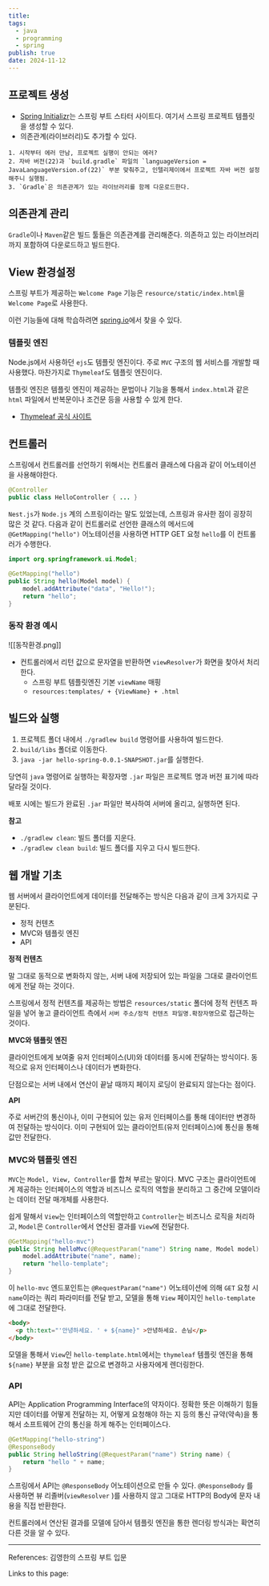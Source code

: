 ```yaml
---
title: 
tags:
  - java
  - programming
  - spring
publish: true
date: 2024-11-12
---
```

## 프로젝트 생성

- [Spring Initializr](https://start.spring.io/)는 스프링 부트 스타터 사이트다. 여기서 스프링 프로젝트 템플릿을 생성할 수 있다.
- 의존관계(라이브러리)도 추가할 수 있다.

```
1. 시작부터 에러 만남, 프로젝트 실행이 안되는 에러?
2. 자바 버전(22)과 `build.gradle` 파일의 `languageVersion = JavaLanguageVersion.of(22)` 부분 맞춰주고, 인텔리제이에서 프로젝트 자바 버전 설정 해주니 실행됨.
3. `Gradle`은 의존관계가 있는 라이브러리를 함께 다운로드한다.
```

## 의존관계 관리
`Gradle`이나 `Maven`같은 빌드 툴들은 의존관계를 관리해준다. 의존하고 있는 라이브러리까지 포함하여 다운로드하고 빌드한다.


## View 환경설정
스프링 부트가 제공하는 `Welcome Page` 기능은 `resource/static/index.html`을 `Welcome Page`로 사용한다.

이런 기능들에 대해 학습하려면 [spring.io](https://spring.io)에서 찾을 수 있다.

### 템플릿 엔진
Node.js에서 사용하던 `ejs`도 템플릿 엔진이다. 주로 `MVC` 구조의 웹 서비스를 개발할 때 사용했다.
마찬가지로 `Thymeleaf`도 템플릿 엔진이다.

템플릿 엔진은 템플릿 엔진이 제공하는 문법이나 기능을 통해서 `index.html`과 같은 `html` 파일에서 반복문이나 조건문 등을 사용할 수 있게 한다. 

- [Thymeleaf 공식 사이트](https://thymeleaf.org)

## 컨트롤러
스프링에서 컨트롤러를 선언하기 위해서는 컨트롤러 클래스에 다음과 같이 어노테이션을 사용해야한다.

```java
@Controller
public class HelloController { ... }
```

`Nest.js`가 `Node.js` 계의 스프링이라는 말도 있었는데, 스프링과 유사한 점이 굉장히 많은 것 같다.
다음과 같이 컨트롤러로 선언한 클래스의 메서드에 `@GetMapping("hello")` 어노테이션을 사용하면 HTTP GET 요청 `hello`를 이 컨트롤러가 수행한다.

```java
import org.springframework.ui.Model;

@GetMapping("hello")  
public String hello(Model model) {  
	model.addAttribute("data", "Hello!");  
	return "hello";  
}  
```

### 동작 환경 예시
![[동작환경.png]]
- 컨트롤러에서 리턴 값으로 문자열을 반환하면 `viewResolver`가 화면을 찾아서 처리한다.
	- 스프링 부트 템플릿엔진 기본 `viewName` 매핑
	- `resources:templates/ + {ViewName} + .html`

## 빌드와 실행
1. 프로젝트 폴더 내에서 `./gradlew build` 명령어를 사용하여 빌드한다.
2. `build/libs` 폴더로 이동한다.
3. `java -jar hello-spring-0.0.1-SNAPSHOT.jar`를 실행한다.

당연히 `java` 명령어로 실행하는 확장자명 `.jar` 파일은 프로젝트 명과 버전 표기에 따라 달라질 것이다.

배포 시에는 빌드가 완료된 `.jar` 파일만 복사하여 서버에 올리고, 실행하면 된다.

**참고**

- `./gradlew clean`: 빌드 폴더를 지운다.
- `./gradlew clean build`: 빌드 폴더를 지우고 다시 빌드한다.

## 웹 개발 기초
웹 서버에서 클라이언트에게 데이터를 전달해주는 방식은 다음과 같이 크게 3가지로 구분된다.

- 정적 컨텐츠
- MVC와 템플릿 엔진
- API

**정적 컨텐츠**

말 그대로 동적으로 변화하지 않는, 서버 내에 저장되어 있는 파일을 그대로 클라이언트에게 전달 하는 것이다.

스프링에서 정적 컨텐츠를 제공하는 방법은 `resources/static` 폴더에 정적 컨텐츠 파일을 넣어 놓고 클라이언트 측에서 `서버 주소/정적 컨텐츠 파일명.확장자명`으로 접근하는 것이다.

**MVC와 템플릿 엔진**

클라이언트에게 보여줄 유저 인터페이스(UI)와 데이터를 동시에 전달하는 방식이다. 동적으로 유저 인터페이스나 데이터가 변화한다.

단점으로는 서버 내에서 연산이 끝날 때까지 페이지 로딩이 완료되지 않는다는 점이다.


**API**

주로 서버간의 통신이나, 이미 구현되어 있는 유저 인터페이스를 통해 데이터만 변경하여 전달하는 방식이다.
이미 구현되어 있는 클라이언트(유저 인터페이스)에 통신을 통해 값만 전달한다.

### MVC와 템플릿 엔진
`MVC`는 `Model, View, Controller`를 합쳐 부르는 말이다. MVC 구조는 클라이언트에게 제공하는 인터페이스의 역할과 비즈니스 로직의 역할을 분리하고 그 중간에 모델이라는 데이터 전달 매개체를 사용한다.

쉽게 말해서 `View`는 인터페이스의 역할만하고 `Controller`는 비즈니스 로직을 처리하고, `Model`은 `Controller`에서 연산된 결과를 `View`에 전달한다.

```java
@GetMapping("hello-mvc")  
public String helloMvc(@RequestParam("name") String name, Model model) {  
    model.addAttribute("name", name);  
    return "hello-template";  
}
```

이 `hello-mvc` 엔드포인트는 `@RequestParam("name")` 어노테이션에 의해 `GET` 요청 시 `name`이라는 쿼리 파라미터를 전달 받고, 모델을 통해 `View` 페이지인 `hello-template`에 그대로 전달한다.

```html
<body>  
  <p th:text="'안녕하세요. ' + ${name}" >안녕하세요. 손님</p>  
</body>
```

모델을 통해서 `View`인 `hello-template.html`에서는 `thymeleaf` 템플릿 엔진을 통해 `${name}` 부분을 요청 받은 값으로 변경하고 사용자에게 렌더링한다.

### API
API는 Application Programming Interface의 약자이다. 정확한 뜻은 이해하기 힘들지만 데이터를 어떻게 전달하는 지, 어떻게 요청해야 하는 지 등의 통신 규약(약속)을 통해서 소프트웨어 간의 통신을 하게 해주는 인터페이스다.

```java
@GetMapping("hello-string")  
@ResponseBody  
public String helloString(@RequestParam("name") String name) {  
    return "hello " + name;  
}
```

스프링에서 API는 `@ResponseBody` 어노테이션으로 만들 수 있다. `@ResponseBody` 를 사용하면 뷰 리졸버(`viewResolver` )를 사용하지 않고 그대로 HTTP의 Body에 문자 내용을 직접 반환한다.

컨트롤러에서 연산된 결과를 모델에 담아서 템플릿 엔진을 통한 렌더링 방식과는 확연히 다른 것을 알 수 있다.

---
References: 김영한의 스프링 부트 입문

Links to this page: 